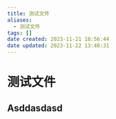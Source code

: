 ```yaml
---
title: 测试文件
aliases:
  - 测试文件
tags: []
date created: 2023-11-21 18:56:44
date updated: 2023-11-22 13:48:31
---
```


# 测试文件

## Asddasdasd
